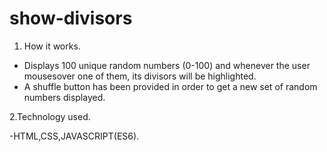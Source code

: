 # show-divisors

 1. How it works.

  - Displays 100 unique random numbers (0-100) and whenever the user mousesover one of them, its divisors will be highlighted.
  - A shuffle button has been provided in order to get a new set of random numbers displayed.
 
 2.Technology used.
 
  -HTML,CSS,JAVASCRIPT(ES6).
